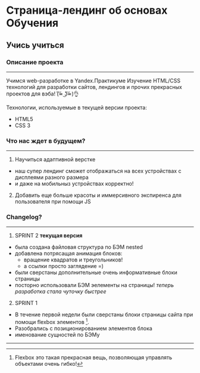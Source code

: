 # Страница-лендинг об основах Обучения

## Учись учиться

### Описание проекта
---
Учимся web-разработке в Yandex.Практикуме
Изучение HTML/CSS технологий для разработки сайтов, лендингов и прочих прекрасных проектов для вэба! (͠≖ ͜ʖ͠≖)👌

Технологии, используемые в текущей версии проекта:
- HTML5
- CSS 3

### Что нас ждет в будущем?
---
1. Научиться адаптивной верстке
  - наш супер лендинг сможет отображаться на всех устройствах с дисплеями разного размера
  - и даже на мобильныз устройствах корректно!
2. Добавить еще больше красоты и иммерсивного экспиренса для пользователя при помощи JS


### Changelog?
---
1. SPRINT 2 **текущая версия**
  - была создана файловая структура по БЭМ nested
  - добавлена потрясащая анимация блоков:
    - вращение квадратов и треугольников!
    - а ссылки просто заглядение =)
  - были сверстаны дополнительные очень информативные блоки страницы
  - посторно использовали БЭМ эелементы на страницы! _теперь разработка стала чуточку быстрее_

2. SPRINT 1
  - В течение первой недели были сверстаны блоки страницы сайта при помощи flexbox элементов [^1].
  - Разобрались с позиционированием элементов блока
  - именование сущностей по БЭМу
---
[^1]: Flexbox это такая прекрасная вещь, позволяющая управлять объектами очень гибко!
